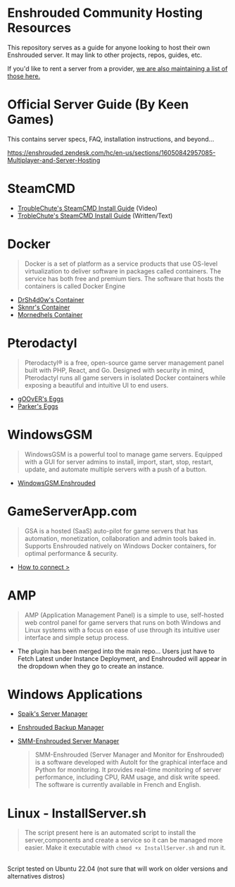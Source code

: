 # Enshrouded Community Hosting Resources
This repository serves as a guide for anyone looking to host their own Enshrouded server. It may link to other projects, repos, guides, etc.

If you'd like to rent a server from a provider, [we are also maintaining a list of those here.](https://github.com/PR3SIDENT/enshrouded-server/blob/main/Hosting%20Providers/hosting-providers.md)

# Official Server Guide (By Keen Games)
This contains server specs, FAQ, installation instructions, and beyond...

https://enshrouded.zendesk.com/hc/en-us/sections/16050842957085-Multiplayer-and-Server-Hosting

# SteamCMD
- [TroubleChute's SteamCMD Install Guide](https://youtu.be/XG8Hyk1PC70?si=0W_6NXf7M7HALxsn) (Video)
- [TrobleChute's SteamCMD Install Guide](https://hub.tcno.co/games/enshrouded/dedicated_server/) (Written/Text)

# Docker
> Docker is a set of platform as a service products that use OS-level virtualization to deliver software in packages called containers. The service has both free and premium tiers. The software that hosts the containers is called Docker Engine
- [DrSh4d0w's Container](https://github.com/PR3SIDENT/enshrouded-server/blob/main/DockerResources)
- [Sknnr's Container](https://github.com/jsknnr/enshrouded-server)
- [Mornedhels Container](https://hub.docker.com/r/mornedhels/enshrouded-server)


# Pterodactyl
> Pterodactyl® is a free, open-source game server management panel built with PHP, React, and Go. Designed with security in mind, Pterodactyl runs all game servers in isolated Docker containers while exposing a beautiful and intuitive UI to end users.
- [gOOvER's Eggs](https://github.com/gOOvER/own-pterodactyl-eggs/tree/main/steamcmd/enshrouded)
- [Parker's Eggs](https://github.com/parkervcp/eggs/tree/master/game_eggs/steamcmd_servers/enshrouded)


# WindowsGSM
> WindowsGSM is a powerful tool to manage game servers. Equipped with a GUI for server admins to install, import, start, stop, restart, update, and automate multiple servers with a push of a button.
- [WindowsGSM.Enshrouded](https://github.com/ohmcodes/WindowsGSM.Enshrouded)

# GameServerApp.com
> GSA is a hosted (SaaS) auto-pilot for game servers that has automation, monetization, collaboration and admin tools baked in. Supports Enshrouded natively on Windows Docker containers, for optimal performance & security.
- [How to connect >](https://www.gameserverapp.com/connect/dediconnect)

# AMP
> AMP (Application Management Panel) is a simple to use, self-hosted web control panel for game servers that runs on both Windows and Linux systems with a focus on ease of use through its intuitive user interface and simple setup process.
- The plugin has been merged into the main repo... Users just have to Fetch Latest under Instance Deployment, and Enshrouded will appear in the dropdown when they go to create an instance.
  
# Windows Applications
- [Spaik's Server Manager](https://github.com/ISpaikI/Enshrouded-Server-Manager)
- [Enshrouded Backup Manager](https://github.com/Crazyloon/EnshroudedBackupManager)
- [SMM-Enshrouded Server Manager](https://github.com/SYSOFTEK/SMM-Enshrouded)

  > SMM-Enshrouded (Server Manager and Monitor for Enshrouded) is a software developed with AutoIt for the graphical interface and Python for monitoring. It provides real-time monitoring of server performance, including CPU, RAM usage, and disk write speed. The software is currently available in French and English.

# Linux - InstallServer.sh
> The script present here is an automated script to install the server,components and create a service so it can be managed more easier.
Make it executable with ```chmod +x InstallServer.sh``` and run it.<br>
<br>
Script tested on Ubuntu 22.04 (not sure that will work on older versions and alternatives distros)
